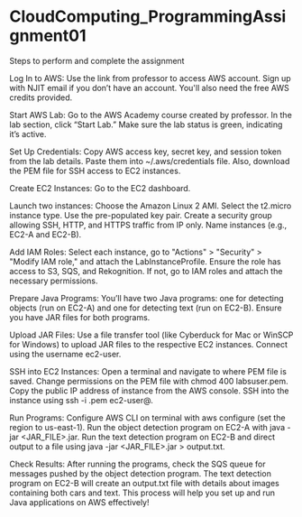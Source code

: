 # CloudComputing_ProgrammingAssignment01
Steps to perform and complete the assignment 

Log In to AWS: Use the link from  professor to access  AWS account. Sign up with  NJIT email if you don’t have an account. You'll also need the free AWS credits provided.

Start  AWS Lab: Go to the AWS Academy course created by  professor. In the lab section, click “Start Lab.” Make sure the lab status is green, indicating it’s active.

Set Up Credentials: Copy  AWS access key, secret key, and session token from the lab details. Paste them into  ~/.aws/credentials file. Also, download the PEM file for SSH access to  EC2 instances.

Create EC2 Instances:
Go to the EC2 dashboard.

Launch two instances:
Choose the Amazon Linux 2 AMI.
Select the t2.micro instance type.
Use the pre-populated key pair.
Create a security group allowing SSH, HTTP, and HTTPS traffic from  IP only.
Name  instances (e.g., EC2-A and EC2-B).

Add IAM Roles:
Select each instance, go to "Actions" > "Security" > "Modify IAM role," and attach the LabInstanceProfile.
Ensure the role has access to S3, SQS, and Rekognition. If not, go to IAM roles and attach the necessary permissions.

Prepare  Java Programs:
You’ll have two Java programs: one for detecting objects (run on EC2-A) and one for detecting text (run on EC2-B). Ensure you have JAR files for both programs.

Upload JAR Files: Use a file transfer tool (like Cyberduck for Mac or WinSCP for Windows) to upload  JAR files to the respective EC2 instances. Connect using the username ec2-user.

SSH into EC2 Instances:
Open a terminal and navigate to where  PEM file is saved.
Change permissions on the PEM file with chmod 400 labsuser.pem.
Copy the public IP address of  instance from the AWS console.
SSH into the instance using ssh -i <filename>.pem ec2-user@<public-ip>.

Run Programs:
Configure AWS CLI on  terminal with aws configure (set the region to us-east-1).
Run the object detection program on EC2-A with java -jar <JAR_FILE>.jar.
Run the text detection program on EC2-B and direct output to a file using java -jar <JAR_FILE>.jar > output.txt.

Check Results:
After running the programs, check the SQS queue for messages pushed by the object detection program.
The text detection program on EC2-B will create an output.txt file with details about images containing both cars and text.
This process will help you set up and run  Java applications on AWS effectively!
